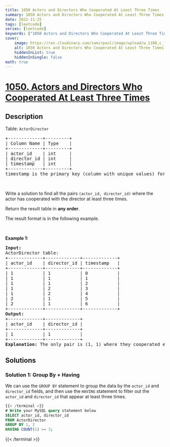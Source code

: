 ```yaml
---
title: 1050 Actors and Directors Who Cooperated At Least Three Times
summary: 1050 Actors and Directors Who Cooperated At Least Three Times LeetCode Solution Explained
date: 2022-11-25
tags: [leetcode]
series: [leetcode]
keywords: ["1050 Actors and Directors Who Cooperated At Least Three Times LeetCode Solution Explained in all languages", "1050 Actors and Directors Who Cooperated At Least Three Times", "LeetCode", "leetcode solution in Python3 C++ Java Go PHP Ruby Swift TypeScript Rust C# JavaScript C", "GeeksforGeeks", "InterviewBit", "Coding Ninjas", "HackerRank", "HackerEarth", "CodeChef", "TopCoder", "AlgoExpert", "freeCodeCamp", "Codeforces", "GitHub", "AtCoder", "Samir Paul"]
cover:
    image: https://res.cloudinary.com/samirpaul/image/upload/w_1100,c_fit,co_rgb:FFFFFF,l_text:Arial_75_bold:1050 Actors and Directors Who Cooperated At Least Three Times - Solution Explained/problem-solving.webp
    alt: 1050 Actors and Directors Who Cooperated At Least Three Times
    hiddenInList: true
    hiddenInSingle: false
math: true
---
```



# [1050. Actors and Directors Who Cooperated At Least Three Times](https://leetcode.com/problems/actors-and-directors-who-cooperated-at-least-three-times)


## Description

<p>Table: <code>ActorDirector</code></p>

<pre>
+-------------+---------+
| Column Name | Type    |
+-------------+---------+
| actor_id    | int     |
| director_id | int     |
| timestamp   | int     |
+-------------+---------+
timestamp is the primary key (column with unique values) for this table.
</pre>

<p>&nbsp;</p>

<p>Write a solution to find all the pairs <code>(actor_id, director_id)</code> where the actor has cooperated with the director at least three times.</p>

<p>Return the result table in <strong>any order</strong>.</p>

<p>The result format is in the following example.</p>

<p>&nbsp;</p>
<p><strong class="example">Example 1:</strong></p>

<pre>
<strong>Input:</strong> 
ActorDirector table:
+-------------+-------------+-------------+
| actor_id    | director_id | timestamp   |
+-------------+-------------+-------------+
| 1           | 1           | 0           |
| 1           | 1           | 1           |
| 1           | 1           | 2           |
| 1           | 2           | 3           |
| 1           | 2           | 4           |
| 2           | 1           | 5           |
| 2           | 1           | 6           |
+-------------+-------------+-------------+
<strong>Output:</strong> 
+-------------+-------------+
| actor_id    | director_id |
+-------------+-------------+
| 1           | 1           |
+-------------+-------------+
<strong>Explanation:</strong> The only pair is (1, 1) where they cooperated exactly 3 times.
</pre>

## Solutions

### Solution 1: Group By + Having

We can use the `GROUP BY` statement to group the data by the `actor_id` and `director_id` fields, and then use the `HAVING` statement to filter out the `actor_id` and `director_id` that appear at least three times.

<!-- tabs:start -->

```sql
{{< /terminal >}}
# Write your MySQL query statement below
SELECT actor_id, director_id
FROM ActorDirector
GROUP BY 1, 2
HAVING COUNT(1) >= 3;
```
{{< /terminal >}}

<!-- tabs:end -->

<!-- end -->
